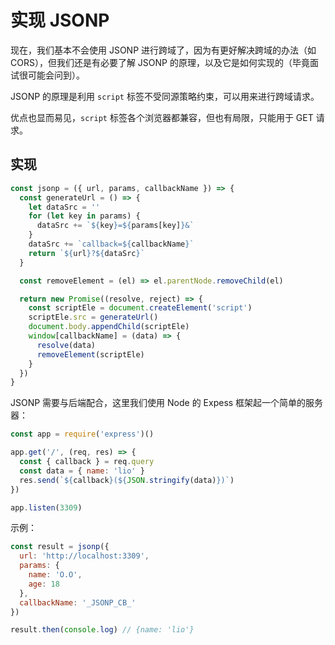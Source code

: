 # 实现 JSONP

现在，我们基本不会使用 JSONP 进行跨域了，因为有更好解决跨域的办法（如 CORS），但我们还是有必要了解 JSONP 的原理，以及它是如何实现的（毕竟面试很可能会问到）。

JSONP 的原理是利用 `script` 标签不受同源策略约束，可以用来进行跨域请求。

优点也显而易见，`script` 标签各个浏览器都兼容，但也有局限，只能用于 GET 请求。

## 实现

```js
const jsonp = ({ url, params, callbackName }) => {
  const generateUrl = () => {
    let dataSrc = ''
    for (let key in params) {
      dataSrc += `${key}=${params[key]}&`
    }
    dataSrc += `callback=${callbackName}`
    return `${url}?${dataSrc}`
  }

  const removeElement = (el) => el.parentNode.removeChild(el)

  return new Promise((resolve, reject) => {
    const scriptEle = document.createElement('script')
    scriptEle.src = generateUrl()
    document.body.appendChild(scriptEle)
    window[callbackName] = (data) => {
      resolve(data)
      removeElement(scriptEle)
    }
  })
}
```

JSONP 需要与后端配合，这里我们使用 Node 的 Expess 框架起一个简单的服务器：

```js
const app = require('express')()

app.get('/', (req, res) => {
  const { callback } = req.query
  const data = { name: 'lio' }
  res.send(`${callback}(${JSON.stringify(data)})`)
})

app.listen(3309)
```

示例：

```js
const result = jsonp({
  url: 'http://localhost:3309',
  params: {
    name: 'O.O',
    age: 18
  },
  callbackName: '_JSONP_CB_'
})

result.then(console.log) // {name: 'lio'}
```
